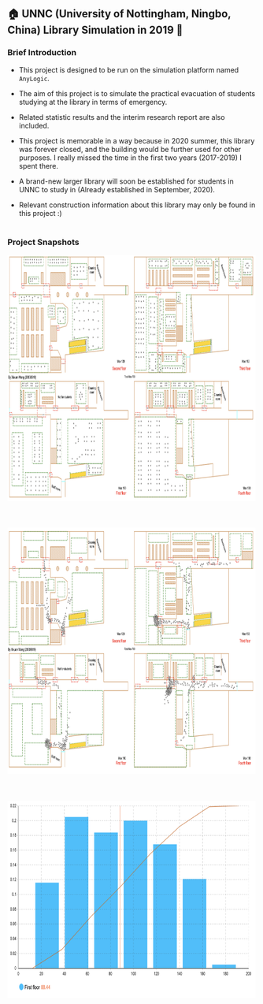 ## 🏠 UNNC (University of Nottingham, Ningbo, China) Library Simulation in 2019 📖

### Brief Introduction

* This project is designed to be run on the simulation platform named ```AnyLogic```.  
  
* The aim of this project is to simulate the practical evacuation of students studying at the library in terms of emergency.  

* Related statistic results and the interim research report are also included.
  
* This project is memorable in a way because in 2020 summer, this library was forever closed, 
and the building would be further used for other purposes. I really missed the time in the first two years (2017-2019) I spent there.

* A brand-new larger library will soon be established for students in UNNC to study in (Already established in September, 2020).  
  
* Relevant construction information about this library may only be found in this project :) <br><br>

### Project Snapshots 

<img src="images/studying.png" alt="screenshot1" width="900" height="500"><br><br><br><br>
<img src="images/evacuation.png" alt="screenshot2" width="900" height="500"><br><br><br><br>
<img src="images/statistics.png" alt="screenshot3" width="700" height="400"><br><br><br><br>
